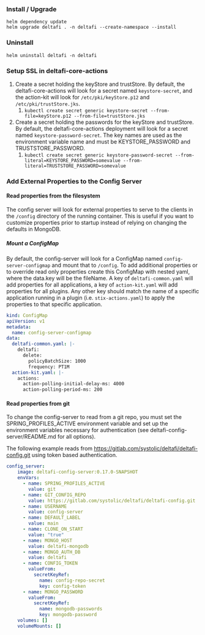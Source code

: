 ### Install / Upgrade

    helm dependency update
    helm upgrade deltafi . -n deltafi --create-namespace --install

### Uninstall

    helm uninstall deltafi -n deltafi

### Setup SSL in deltafi-core-actions

1. Create a secret holding the keyStore and trustStore. By default, the deltafi-core-actions will look for a secret named `keystore-secret`, and the action-kit will look for `/etc/pki/keyStore.p12` and `/etc/pki/trustStore.jks`.
   1. `kubectl create secret generic keystore-secret --from-file=keyStore.p12 --from-file=trustStore.jks`
1. Create a secret holding the passwords for the keyStore and trustStore. By default, the deltafi-core-actions deployment will look for a secret named `keystore-password-secret`. The key names are used as the environment variable name and must be KEYSTORE_PASSWORD and TRUSTSTORE_PASSWORD.
   1. `kubectl create secret generic keystore-password-secret --from-literal=KEYSTORE_PASSWORD=somevalue --from-literal=TRUSTSTORE_PASSWORD=somevalue`

### Add External Properties to the Config Server

#### Read properties from the filesystem

The config server will look for external properties to serve to the clients in the
`/config` directory of the running container. This is useful if you want to customize
properties prior to startup instead of relying on changing the defaults in MongoDB.


##### Mount a ConfigMap
By default, the config-server will look for a ConfigMap named `config-server-configmap`
and mount that to `/config`. To add additional properties or to override read only properties
create this ConfigMap with nested yaml, where the data.key will be the fileName. A key of `deltafi-common.yaml`
will add properties for all applications, a key of `action-kit.yaml` will add properties for all plugins. Any
other key should match the name of a specific application running in a plugin (i.e. `stix-actions.yaml`)
to apply the properties to that specific application.

```yaml
kind: ConfigMap 
apiVersion: v1 
metadata:
  name: config-server-configmap 
data:
  deltafi-common.yaml: |-
    deltafi:
      delete:
        policyBatchSize: 1000
        frequency: PT1M
  action-kit.yaml: |-
    actions:
      action-polling-initial-delay-ms: 4000
      action-polling-period-ms: 200
```

#### Read properties from git
To change the config-server to read from a git repo, you must set the SPRING_PROFILES_ACTIVE
environment variable and set up the environment variables necessary for authentication (see deltafi-config-server/README.md for all options).

The following example reads from https://gitlab.com/systolic/deltafi/deltafi-config.git using
token based authentication.

```yaml
config_server:
    image: deltafi-config-server:0.17.0-SNAPSHOT
    envVars:
      - name: SPRING_PROFILES_ACTIVE
        value: git
      - name: GIT_CONFIG_REPO
        value: https://gitlab.com/systolic/deltafi/deltafi-config.git
      - name: USERNAME
        value: config-server
      - name: DEFAULT_LABEL
        value: main
      - name: CLONE_ON_START
        value: "true"
      - name: MONGO_HOST
        value: deltafi-mongodb
      - name: MONGO_AUTH_DB
        value: deltafi
      - name: CONFIG_TOKEN
        valueFrom:
          secretKeyRef:
            name: config-repo-secret
            key: config-token
      - name: MONGO_PASSWORD
        valueFrom:
          secretKeyRef:
            name: mongodb-passwords
            key: mongodb-password
    volumes: []
    volumeMounts: []
```
